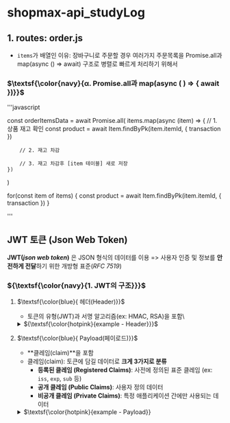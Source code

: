 # shopmax-api_studyLog

## 1. routes: order.js

-   `items`가 배열인 이유: 장바구니로 주문할 경우 여러가지 주문목록을 Promise.all과 map(async () => await) 구조로 병렬로 빠르게 처리하기 위해서

### $\textsf{\color{navy}{α. Promise.all과 map(async ( ) => { await })}}$

'''javascript

const orderItemsData = await Promise.all(
items.map(async (item) => {
// 1. 상품 재고 확인
const product = await Item.findByPk(item.itemId, { transaction })

        // 2. 재고 차감

        // 3. 재고 차감후 [item 테이블] 새로 저장
    })

)

for(const item of items) {
const product = await Item.findByPk(item.itemId, { transaction })
}

'''

## JWT 토큰 (Json Web Token)

**JWT(_json web token_)** 은 JSON 형식의 데이터를 이용 => 사용자 인증 및 정보를 **안전하게 전달**하기 위한 개방형 표준(_RFC 7519_)

### ${\textsf{\color{navy}{1. JWT의 구조}}}$

1. $\textsf{\color{blue}{ 헤더(Header)}}$

    - 토큰의 유형(JWT)과 서명 알고리즘(ex: HMAC, RSA)을 포함\

    <details>
    <summary> ${\textsf{\color{hotpink}{example - Header}}}$ </summary>

    ```json
    {
        "alg": "HS256",
        "typ": "JWT"
    }
    ```

    </details>

2. $\textsf{\color{blue}{ Payload(페이로드)}}$

    - **클레임(claim)**을 포함
    - 클레임(claim): 토큰에 담길 데이터로 **크게 3가지로 분류**
        - **등록된 클레임 (Registered Claims)**: 사전에 정의된 표준 클레임 (ex: `iss`, `exp`, `sub` 등)
        - **공개 클레임 (Public Claims)**: 사용자 정의 데이터
        - **비공개 클레임 (Private Claims)**: 특정 애플리케이션 간에만 사용되는 데이터

    <details>
    <summary> $\textsf{\color{hotpink}{example - Payload}} </summary>

    ```json
    {
        "sub": "1234567890",
        "name": "John Doe",
        "admin": true
    }
    ```

    </details>

